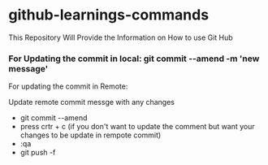 # github-learnings-commands
This Repository Will Provide the Information on How to use Git Hub 


### For  Updating the commit in local: git commit --amend -m 'new message'
For updating the commit in Remote:

Update remote commit messge with any changes

- git commit --amend
- press crtr + c (if you don't want to update the comment but want your changes to be update in rempote commit)
- :qa
- git push -f

